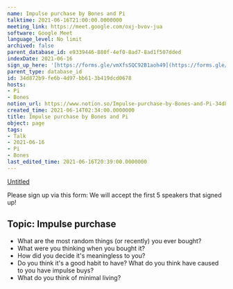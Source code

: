 ```yaml
---
name: Impulse purchase by Bones and Pi
talktime: 2021-06-16T21:00:00.0000000
meeting_link: https://meet.google.com/oxj-bvov-jua
software: Google Meet
language_level: No limit
archived: false
parent_database_id: e9339446-880f-4ef0-8ad7-8ad1f507dded
indexDate: 2021-06-16
sign_up_here: '[https://forms.gle/vmXfsSQC92B1aoh49](https://forms.gle/vmXfsSQC92B1aoh49)'
parent_type: database_id
id: 34d872b9-fe6b-4d97-bb61-3b419dcd0678
hosts:
- Pi
- Bones
notion_url: https://www.notion.so/Impulse-purchase-by-Bones-and-Pi-34d872b9fe6b4d97bb613b419dcd0678
created_time: 2021-06-14T02:34:00.0000000
title: Impulse purchase by Bones and Pi
object: page
tags:
- Talk
- 2021-06-16
- Pi
- Bones
last_edited_time: 2021-06-16T20:39:00.0000000
---
```


[Untitled](https://www.notion.so/cd877e06ad7149f69157f2c71bad5cca)   

Please sign up via this form:
We will accept the first  5 speakers  that signed up! 


## Topic: Impulse purchase

   - What are the most random things (or recently) you ever bought?
   - What were you thinking when you bought it?
   - How did you decide it's meaningless to you?
   - Do you think it's a good habit to have? What do you think have caused to you have impulse buys?
   - What do you think of minimal living?




